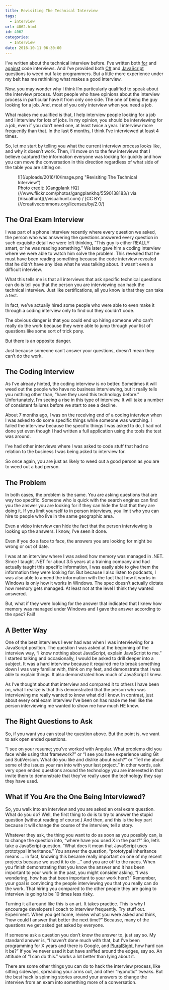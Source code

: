 ```yaml
---
title: Revisiting The Technical Interview
tags:
  - interview
url: 4062.html
id: 4062
categories:
  - Interview
date: 2016-10-11 06:30:00
---
```


I’ve written about the technical interview before. I’ve written both [for](/3-reasons-responding-to-useless-interview-questions-makes-you-happier/) and [against](/cracking-the-programmers-interview-code/) code interviews. And I’ve provided both [C#](/7-c-interview-questions-that-weed-out-the-losers/) and [JavaScript](/7-javascript-interview-questions-to-weed-out-imposters/) questions to weed out fake programmers. But a little more experience under my belt has me rethinking what makes a good interview.

Now, you may wonder why I think I’m particularly qualified to speak about the interview process. Most people who have opinions about the interview process in particular have it from only one side. The one of being the guy looking for a job. And, most of you only interview when you need a job.

What makes me qualified is that, I help interview people looking for a job and I interview for lots of jobs. In my opinion, you should be interviewing for a job, even if you don’t need one, at least twice a year. I interview more frequently than that. In the last 6 months, I think I’ve interviewed at least 4 times.

So, let me start by telling you what the current interview process looks like, and why it doesn’t work. Then, I’ll move on to the few interviews that I believe captured the information everyone was looking for quickly and how you can move the conversation in this direction regardless of what side of the table you are sitting on.

<figure>![](/uploads/2016/10/image.png "Revisiting The Technical Interview")<figcaption>Photo credit: [Gangplank HQ](//www.flickr.com/photos/gangplankhq/5590138183/) via [Visualhunt](//visualhunt.com) / [CC BY](//creativecommons.org/licenses/by/2.0/)</figcaption></figure>

<!-- more -->

The Oral Exam Interview
-----------------------

I was part of a phone interview recently where every question we asked, the person who was answering the questions answered every question in such exquisite detail we were left thinking, “This guy is either REALLY smart, or he was reading something.” We later gave him a coding interview where we were able to watch him solve the problem. This revealed that he must have been reading something because the code interview revealed that he didn’t have any idea what he was talking about. It wasn’t even a difficult interview.

What this tells me is that all interviews that ask specific technical questions can do is tell you that the person you are interviewing can hack the technical interview. Just like certifications, all you know is that they can take a test.

In fact, we’ve actually hired some people who were able to even make it through a coding interview only to find out they couldn’t code.

The obvious danger is that you could end up hiring someone who can’t really do the work because they were able to jump through your list of questions like some sort of trick pony.

But there is an opposite danger.

Just because someone can’t answer your questions, doesn’t mean they can’t do the work.

The Coding Interview
--------------------

As I’ve already hinted, the coding interview is no better. Sometimes it will weed out the people who have no business interviewing, but it really tells you nothing other than, “have they used this technology before.” Unfortunately, I’m seeing a rise in this type of interview. It will take a number of consistent failures before we start to see a decline.

About 7 months ago, I was on the receiving end of a coding interview when I was asked to do some specific things while someone was watching. I failed the interview because the specific things I was asked to do, I had not done yet even though I had written a full application using the tools the test was around.

I’ve had other interviews where I was asked to code stuff that had no relation to the business I was being asked to interview for.

So once again, you are just as likely to weed out a good person as you are to weed out a bad person.

The Problem
-----------

In both cases, the problem is the same. You are asking questions that are way too specific. Someone who is quick with the search engines can find you the answer you are looking for if they can hide the fact that they are doing it. If you limit yourself to in person interviews, you limit who you can hire to people who live in the same geographic area.

Even a video interview can hide the fact that the person interviewing is looking up the answers. I know, I’ve seen it done.

Even if you do a face to face, the answers you are looking for might be wrong or out of date.

I was at an interview where I was asked how memory was managed in .NET. Since I taught .NET for about 3.5 years at a training company and had actually taught this specific information, I was easily able to give them the information they were looking for. But because I also listen to podcasts, I was also able to amend the information with the fact that how it works in Windows is only how it works in Windows. The spec doesn’t actually dictate how memory gets managed. At least not at the level I think they wanted answered.

But, what if they were looking for the answer that indicated that I knew how memory was managed under Windows and I gave the answer according to the spec? Fail!

A Better Way
------------

One of the best interviews I ever had was when I was interviewing for a JavaScript position. The question I was asked at the beginning of the interview way, “I know nothing about JavaScript, explain JavaScript to me.” I started talking and occasionally, I would be asked to drill deeper into a subject. It was a hard interview because it required me to break something down I was very familiar with, think on my feet, and demonstrate that I was able to explain things. It also demonstrated how much of JavaScript I knew.

As I’ve thought about that interview and compared it to others I have been on, what I realize is that this demonstrated that the person who was interviewing me really wanted to know what did I know. In contrast, just about every oral exam interview I’ve been on has made me feel like the person interviewing me wanted to show me how much HE knew.

The Right Questions to Ask
--------------------------

So, if you want you can steal the question above. But the point is, we want to ask open ended questions.

“I see on your resume; you’ve worked with Angular. What problems did you face while using that framework?” or “I see you have experience using Git and SubVersion. What do you like and dislike about each?” or “Tell me about some of the issues your ran into with your last project.” In other words, ask very open ended questions around the technology you are interested in that invite them to demonstrate that they’ve really used the technology they say they have used.

What if You Are the One Being Interviewed?
------------------------------------------

So, you walk into an interview and you are asked an oral exam question. What do you do? Well, the first thing to do is to try to answer the stupid question (without reading of course.) And then, and this is the key part because it will change the course of the interview, tell a story.

Whatever they ask, the thing you want to do as soon as you possibly can, is to change the question into, “where have you used X in the past?” So, let’s take a JavaScript question. “What does it mean that JavaScript uses prototypal inheritance.” You answer the question, “prototypal inheritance means … in fact, knowing this became really important on one of my recent projects because we used it to do …” and you are off to the races. When you finish demonstrating that you know the answer and it has been important to your work in the past, you might consider asking, “I was wondering, how has that been important to your work here?” Remember, your goal is convincing the people interviewing you that you really can do the work. That hiring you compared to the other people they are going to interview is going to be 10 times less risky.

Turning it all around like this is an art. It takes practice. This is why I encourage developers I coach to interview frequently. Try stuff out. Experiment. When you get home, review what you were asked and think, “how could I answer that better the next time?” Because, many of the questions we get asked get asked by everyone.

If someone ask a question you don’t know the answer to, just say so. My standard answer is, “I haven’t done much with that, but I’ve been programming for X years and there is Google, and [PluralSight](/pluralsight), how hard can it be?” If you’ve never used it but have sniffed around the edges, say so. An attitude of “I can do this.” works a lot better than lying about it.

There are some other things you can do to hack the interview process, like sitting sideways, spreading your arms out, and other “hypnotic” tweaks. But the best hack is spinning stories around your answers to change the interview from an exam into something more of a conversation.
